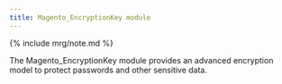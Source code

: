 ```yaml
---
title: Magento_EncryptionKey module
---
```


{% include mrg/note.md %}

The Magento_EncryptionKey module provides an advanced encryption model to protect passwords and other sensitive data.
